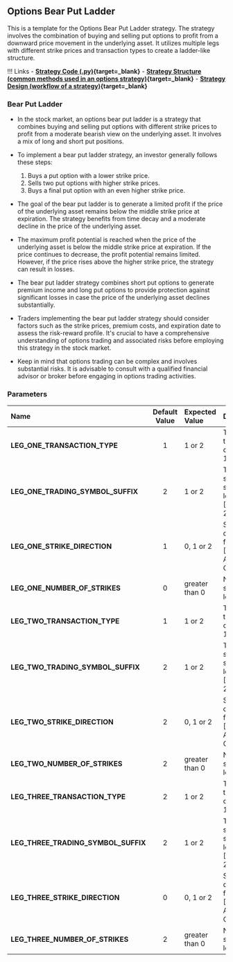 ## Options Bear Put Ladder 

This is a template for the Options Bear Put Ladder strategy. The strategy involves the combination of buying and selling put options to profit from a downward price movement in the underlying asset. It utilizes multiple legs with different strike prices and transaction types to create a ladder-like structure.

!!! Links
    - **[Strategy Code (.py)](https://github.com/algobulls/pyalgostrategypool/blob/master/pyalgostrategypool/options_bear_put_ladder.py){target=_blank}**
    - **[Strategy Structure (common methods used in an options strategy)](strategy_guides/common_options_strategy.md){target=_blank}**
    - **[Strategy Design (workflow of a strategy)](../pyalgotrad/structure.md){target=_blank}**

### Bear Put Ladder
- In the stock market, an options bear put ladder is a strategy that combines buying and selling put options with different strike prices to profit from a moderate bearish view on the underlying asset. It involves a mix of long and short put positions.

- To implement a bear put ladder strategy, an investor generally follows these steps:
    1. Buys a put option with a lower strike price.
    2. Sells two put options with higher strike prices.
    3. Buys a final put option with an even higher strike price.

- The goal of the bear put ladder is to generate a limited profit if the price of the underlying asset remains below the middle strike price at expiration. The strategy benefits from time decay and a moderate decline in the price of the underlying asset.

- The maximum profit potential is reached when the price of the underlying asset is below the middle strike price at expiration. If the price continues to decrease, the profit potential remains limited. However, if the price rises above the higher strike price, the strategy can result in losses.

- The bear put ladder strategy combines short put options to generate premium income and long put options to provide protection against significant losses in case the price of the underlying asset declines substantially.

- Traders implementing the bear put ladder strategy should consider factors such as the strike prices, premium costs, and expiration date to assess the risk-reward profile. It's crucial to have a comprehensive understanding of options trading and associated risks before employing this strategy in the stock market.

- Keep in mind that options trading can be complex and involves substantial risks. It is advisable to consult with a qualified financial advisor or broker before engaging in options trading activities.

### Parameters


| Name                                | Default Value | Expected Value     | Description                                                        |
|:------------------------------------|:-------------:|:-------------------|:-------------------------------------------------------------------|
| **LEG_ONE_TRANSACTION_TYPE**        |       1       | 1 or 2             | Transaction type for leg one. [BUY: 1, SELL: 2]                    |
| **LEG_ONE_TRADING_SYMBOL_SUFFIX**   |       2       | 1 or 2             | Trading symbol suffix for leg one. [CE: 1,  PE: 2]                 |
| **LEG_ONE_STRIKE_DIRECTION**        |       1       | 0, 1 or 2          | Strike direction for leg one. [ITM: 0, ATM: 1,  OTM: 2]            |
| **LEG_ONE_NUMBER_OF_STRIKES**       |       0       | greater than 0     | Number of strikes for leg one.                                     |
| **LEG_TWO_TRANSACTION_TYPE**        |       1       | 1 or 2             | Transaction type for leg one. [BUY: 1, SELL: 2]                    |
| **LEG_TWO_TRADING_SYMBOL_SUFFIX**   |       2       | 1 or 2             | Trading symbol suffix for leg one. [CE: 1,  PE: 2]                 |
| **LEG_TWO_STRIKE_DIRECTION**        |       2       | 0, 1 or 2          | Strike direction for leg one. [ITM: 0, ATM: 1,  OTM: 2]            |
| **LEG_TWO_NUMBER_OF_STRIKES**       |       2       | greater than 0     | Number of strikes for leg one.                                     |
| **LEG_THREE_TRANSACTION_TYPE**      |       2       | 1 or 2             | Transaction type for leg one. [BUY: 1, SELL: 2]                    |
| **LEG_THREE_TRADING_SYMBOL_SUFFIX** |       2       | 1 or 2             | Trading symbol suffix for leg one. [CE: 1,  PE: 2]                 |
| **LEG_THREE_STRIKE_DIRECTION**      |       0       | 0, 1 or 2          | Strike direction for leg one. [ITM: 0, ATM: 1,  OTM: 2]            |
| **LEG_THREE_NUMBER_OF_STRIKES**     |       2       | greater than 0     | Number of strikes for leg one.                                     |

